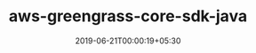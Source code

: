 ---
title: "aws-greengrass-core-sdk-java"
date: 2019-06-21T00:00:19+05:30
type: "organisations"
org_name: "Amazon Web Services"
repo_desc: "Greengrass Java SDK"
repo_link: https://github.com/aws/aws-greengrass-core-sdk-java
---
